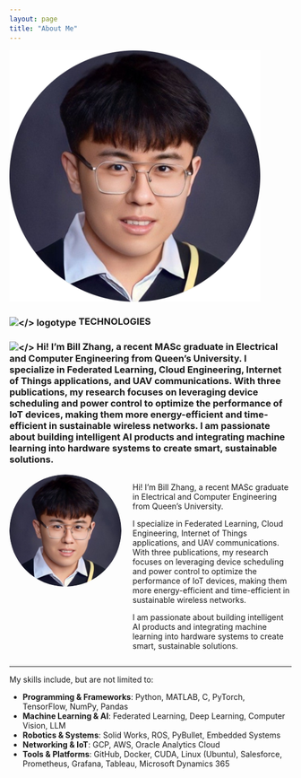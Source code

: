 ```yaml
--- 
layout: page 
title: "About Me" 
--- 
```



![selfie](/assets/selfie.png)


<h3><img alt="</> logotype" src=/assets/selfie.png style="height: 1em; vertical-align: middle;"> TECHNOLOGIES</h3>

<h3>
  
<img alt="</>" src=/assets/selfie.png style="height: 1em; vertical-align: middle;">
Hi! I’m Bill Zhang, a recent MASc graduate in Electrical and Computer Engineering from Queen’s University.
I specialize in Federated Learning, Cloud Engineering, Internet of Things applications, and UAV communications. With three publications, my research focuses on leveraging device scheduling and power control to optimize the performance of IoT devices, making them more energy-efficient and time-efficient in sustainable wireless networks.
I am passionate about building intelligent AI products and integrating machine learning into hardware systems to create smart, sustainable solutions.

</h3>


<div style="display: flex; align-items: flex-start; gap: 20px;">
  <!-- Picture -->
  <div style="flex: 0 0 auto;">
    <img src="/assets/selfie.png" alt="Bill Zhang selfie" style="max-width: 200px; border-radius: 50%;">
  </div>

  <!-- Text -->
  <div style="flex: 1;">
    <p>
      Hi! I’m Bill Zhang, a recent MASc graduate in Electrical and Computer Engineering from Queen’s University.
    </p>
    <p>
      I specialize in Federated Learning, Cloud Engineering, Internet of Things applications, and UAV communications. With three publications, my research focuses on leveraging device scheduling and power control to optimize the performance of IoT devices, making them more energy-efficient and time-efficient in sustainable wireless networks.
    </p>
    <p>
      I am passionate about building intelligent AI products and integrating machine learning into hardware systems to create smart, sustainable solutions.
    </p>
  </div>
</div>


---
My skills include, but are not limited to:
- **Programming & Frameworks**: Python, MATLAB, C, PyTorch, TensorFlow, NumPy, Pandas
- **Machine Learning & AI**: Federated Learning, Deep Learning, Computer Vision, LLM  
- **Robotics & Systems**: Solid Works, ROS, PyBullet, Embedded Systems  
- **Networking & IoT**: GCP, AWS, Oracle Analytics Cloud
- **Tools & Platforms**: GitHub, Docker, CUDA, Linux (Ubuntu), Salesforce, Prometheus, Grafana, Tableau, Microsoft Dynamics 365  

